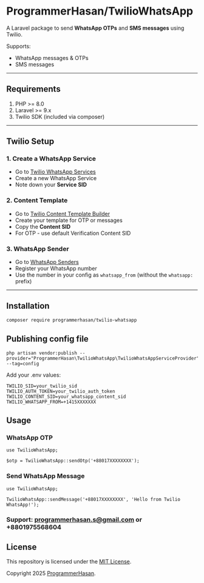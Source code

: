 # ProgrammerHasan/TwilioWhatsApp

A Laravel package to send **WhatsApp OTPs** and **SMS messages** using Twilio.

Supports:
- WhatsApp messages & OTPs
- SMS messages

---

## **Requirements**

1. PHP >= 8.0
2. Laravel >= 9.x
3. Twilio SDK (included via composer)

---

## **Twilio Setup**

### **1. Create a WhatsApp Service**
- Go to [Twilio WhatsApp Services](https://console.twilio.com/us1/develop/sms/services)
- Create a new WhatsApp Service
- Note down your **Service SID**

### **2. Content Template**
- Go to [Twilio Content Template Builder](https://console.twilio.com/us1/develop/sms/content-template-builder)
- Create your template for OTP or messages
- Copy the **Content SID**
- For OTP - use default Verification Content SID

### **3. WhatsApp Sender**
- Go to [WhatsApp Senders](https://console.twilio.com/us1/develop/sms/senders/whatsapp-senders)
- Register your WhatsApp number
- Use the number in your config as `whatsapp_from` (without the `whatsapp:` prefix)

---

## **Installation**

```bash
composer require programmerhasan/twilio-whatsapp
```
## Publishing config file
```
php artisan vendor:publish --provider="ProgrammerHasan\TwilioWhatsApp\TwilioWhatsAppServiceProvider" --tag=config
```

Add your .env values:
```
TWILIO_SID=your_twilio_sid
TWILIO_AUTH_TOKEN=your_twilio_auth_token
TWILIO_CONTENT_SID=your_whatsapp_content_sid
TWILIO_WHATSAPP_FROM=+1415XXXXXXX
```

## Usage
### WhatsApp OTP
```
use TwilioWhatsApp;

$otp = TwilioWhatsApp::sendOtp('+88017XXXXXXXX');
```

### Send WhatsApp Message
```
use TwilioWhatsApp;

TwilioWhatsApp::sendMessage('+88017XXXXXXXX', 'Hello from Twilio WhatsApp!');
```

### Support: programmerhasan.s@gmail.com or +8801975568604

## License

This repository is licensed under the [MIT License](http://opensource.org/licenses/MIT).

Copyright 2025 [ProgrammerHasan](https://github.com/ProgrammerHasan). 